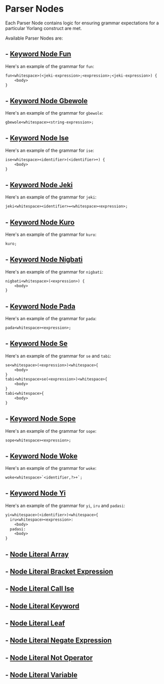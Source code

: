 # Parser Nodes

Each Parser Node contains logic for ensuring grammar expectations for a particular Yorlang construct are met.

Available Parser Nodes are:

## - [Keyword Node Fun](./keywordnodes/kwnodefun.js)

Here's an example of the grammar for `fun`:

```txt
fun<whitespace>(<jeki-expression>;<expression>;<jeki-expression>) {
    <body>
}
```

## - [Keyword Node Gbewole](./keywordnodes/kwnodegbewole.js)

Here's an example of the grammar for `gbewole`:

```txt
gbewole<whitespace><string-expression>;
```

## - [Keyword Node Ise](./keywordnodes/kwnodeise.js)

Here's an example of the grammar for `ise`:

```txt
ise<whitespace><identifier>(<identifier>+) {
    <body>
}
```

## - [Keyword Node Jeki](./keywordnodes/kwnodejeki.js)

Here's an example of the grammar for `jeki`:

```txt
jeki<whitespace><identifier>=<whitespace><expression>;
```

## - [Keyword Node Kuro](./keywordnodes/kwnodekuro.js)

Here's an example of the grammar for `kuro`:

```txt
kuro;
```

## - [Keyword Node Nigbati](./keywordnodes/kwnodenigbati.js)

Here's an example of the grammar for `nigbati`:

```txt
nigbati<whitespace>(<expression>) {
    <body>
}
```

## - [Keyword Node Pada](./keywordnodes/kwnodepada.js)

Here's an example of the grammar for `pada`:

```txt
pada<whitespace><expression>;
```

## - [Keyword Node Se](./keywordnodes/kwnodese.js)

Here's an example of the grammar for `se` and `tabi`:

```txt
se<whitespace>(<expression>)<whitespace>{
    <body>
}
tabi<whitespace>se(<expression>)<whitespace>{
    <body>
}
tabi<whitespace>{
    <body>
}
```

## - [Keyword Node Sope](./keywordnodes/kwnodesope.js)

Here's an example of the grammar for `sope`:

```txt
sope<whitespace><expression>;
```

## - [Keyword Node Woke](./keywordnodes/kwnodewoke.js)

Here's an example of the grammar for `woke`:

```txt
woke<whitespace>`<identifier,?>+`;
```

## - [Keyword Node Yi](./keywordnodes/kwnodeyi.js)

Here's an example of the grammar for `yi`, `iru` and `padasi`:

```txt
yi<whitespace>(<identifier>)<whitespace>{
  iru<whitespace><expression>:
    <body>
  padasi:
    <body>
}
```

## - [Node Literal Array](./nodeLiterals/arraynl.js)

## - [Node Literal Bracket Expression](./nodeLiterals/bracketexpressionnl.js)

## - [Node Literal Call Ise](./nodeLiterals/callIseNl.js)

## - [Node Literal Keyword](./nodeLiterals/keywordnl.js)

## - [Node Literal Leaf](./nodeLiterals/leafnl.js)

## - [Node Literal Negate Expression](./nodeLiterals/negateexpressionnl.js)

## - [Node Literal Not Operator](./nodeLiterals/notoperatornl.js)

## - [Node Literal Variable](./nodeLiterals/variablenl.js)

